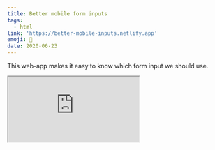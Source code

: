```yaml
---
title: Better mobile form inputs
tags:
  - html
link: 'https://better-mobile-inputs.netlify.app'
emoji: 🔘
date: 2020-06-23
---
```


This web-app makes it easy to know which form input we should use.

<iframe
  src="https://better-mobile-inputs.netlify.app"
  style={{
    width: '100%',
    height: '800px',
    border: 0,
  }}
></iframe>
